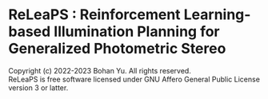 # ReLeaPS : Reinforcement Learning-based Illumination Planning for Generalized Photometric Stereo

Copyright (c) 2022-2023 Bohan Yu. All rights reserved. \
ReLeaPS is free software licensed under GNU Affero General Public License version 3 or latter.
